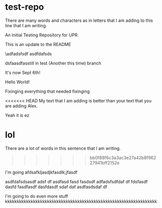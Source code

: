 # test-repo

There are many words and characters as in letters that I am adding to this line that I am writing. 

An initial Testing Repository for UPR.

This is an update to the README

\adfadsfsdf
asdfdafsds

dsfaasdfasstill in test (Another this time) branch

It's now Sept 6th!

Hello World!



Fixinging everything that needed fixinging

<<<<<<< HEAD
My text that I am adding is better than your text that you are adding Alex.

Yeah it is ez


lol
=======
There are a lot of words in this sentence that I am writing.
>>>>>>> bb0f88f6c3a3ac3e27a42b8f96227941bff2152e


I'm going afdsafkljasdjkfasdlk;jfasdf

asdfdafsdsasdf
adsf
df
asdfasd
fasd
fasdsdf
adfadsfsdfdaf
df
fdsfasdf
dasfd
fasdfasdf
dasfdasdf
sdaf
daf
asdfasdsdaf
df

I'm going to do even more stuff
kkkkkkkkkkkkkkkkkkkkkkkkkkkkkkkkkkkkkkkkkkkkkkkkkkkkkkkkkkkkkkkkk